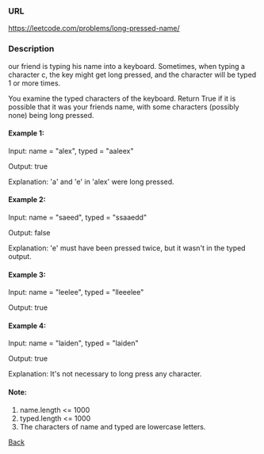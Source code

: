 ### URL
https://leetcode.com/problems/long-pressed-name/

### Description
our friend is typing his name into a keyboard.  Sometimes, when typing a character c, the key might get long pressed, and the character will be typed 1 or more times.

You examine the typed characters of the keyboard.  Return True if it is possible that it was your friends name, with some characters (possibly none) being long pressed.

 

#### Example 1:

Input: name = "alex", typed = "aaleex"

Output: true

Explanation: 'a' and 'e' in 'alex' were long pressed.
#### Example 2:

Input: name = "saeed", typed = "ssaaedd"

Output: false

Explanation: 'e' must have been pressed twice, but it wasn't in the typed output.
#### Example 3:

Input: name = "leelee", typed = "lleeelee"

Output: true
#### Example 4:

Input: name = "laiden", typed = "laiden"

Output: true

Explanation: It's not necessary to long press any character.
 

#### Note:

1. name.length <= 1000
2. typed.length <= 1000
3. The characters of name and typed are lowercase letters.


[Back](readme.md)